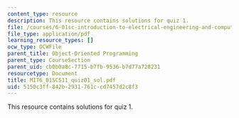 ```yaml
---
content_type: resource
description: This resource contains solutions for quiz 1.
file: /courses/6-01sc-introduction-to-electrical-engineering-and-computer-science-i-spring-2011/5150c3ff842b2931761ccd7457d2c8f3_MIT6_01SCS11_quiz01_sol.pdf
file_type: application/pdf
learning_resource_types: []
ocw_type: OCWFile
parent_title: Object-Oriented Programming
parent_type: CourseSection
parent_uid: cb0b0a8c-7715-b7fb-9536-b7d77a728231
resourcetype: Document
title: MIT6_01SCS11_quiz01_sol.pdf
uid: 5150c3ff-842b-2931-761c-cd7457d2c8f3
---
```

This resource contains solutions for quiz 1.

